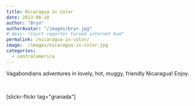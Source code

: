 ```yaml
---
title: Nicaragua in Color
date: 2013-08-10
author: "Bryn"
authorAvatar: "/images/bryn.jpg"
# desc: "Court reporter turned internet bum"
permalink: /nicaragua-in-color/
image:  /images/nicaragua-in-color.jpg
categories:
  - centralamerica
---
```

Vagabondians adventures in lovely, hot, muggy, friendly Nicaragua! Enjoy.

&nbsp;

[slickr-flickr tag="granada"]